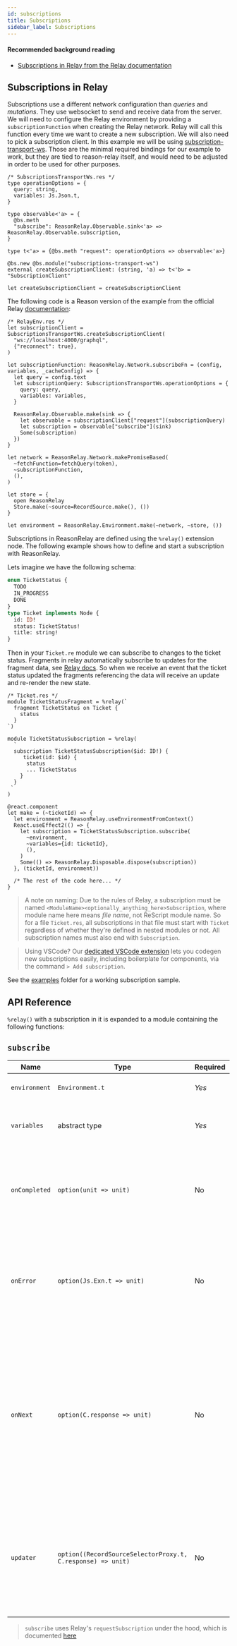```yaml
---
id: subscriptions
title: Subscriptions
sidebar_label: Subscriptions
---
```


#### Recommended background reading

- [Subscriptions in Relay from the Relay documentation](https://relay.dev/docs/en/subscriptions)

## Subscriptions in Relay

Subscriptions use a different network configuration than _queries_ and _mutations_. They use websocket to send and receive data from the server. We will need to configure the Relay environment by providing a `subscriptionFunction` when creating the Relay network. Relay will call this function every time we want to create a new subscription. We will also need to pick a subscription client. In this example we will be using [subscription-transport-ws](https://github.com/apollographql/subscriptions-transport-ws). Those are the minimal required bindings for our example to work, but they are tied to reason-relay itself, and would need to be adjusted in order to be used for other purposes.

```reason
/* SubscriptionsTransportWs.res */
type operationOptions = {
  query: string,
  variables: Js.Json.t,
}

type observable<'a> = {
  @bs.meth
  "subscribe": ReasonRelay.Observable.sink<'a> => ReasonRelay.Observable.subscription,
}

type t<'a> = {@bs.meth "request": operationOptions => observable<'a>}

@bs.new @bs.module("subscriptions-transport-ws")
external createSubscriptionClient: (string, 'a) => t<'b> = "SubscriptionClient"

let createSubscriptionClient = createSubscriptionClient

```

The following code is a Reason version of the example from the official Relay [documentation](https://relay.dev/docs/en/subscriptions#configure-network):

```reason
/* RelayEnv.res */
let subscriptionClient = SubscriptionsTransportWs.createSubscriptionClient(
  "ws://localhost:4000/graphql",
  {"reconnect": true},
)

let subscriptionFunction: ReasonRelay.Network.subscribeFn = (config, variables, _cacheConfig) => {
  let query = config.text
  let subscriptionQuery: SubscriptionsTransportWs.operationOptions = {
    query: query,
    variables: variables,
  }

  ReasonRelay.Observable.make(sink => {
    let observable = subscriptionClient["request"](subscriptionQuery)
    let subscription = observable["subscribe"](sink)
    Some(subscription)
  })
}

let network = ReasonRelay.Network.makePromiseBased(
  ~fetchFunction=fetchQuery(token),
  ~subscriptionFunction,
  (),
)

let store = {
  open ReasonRelay
  Store.make(~source=RecordSource.make(), ())
}

let environment = ReasonRelay.Environment.make(~network, ~store, ())

```

Subscriptions in ReasonRelay are defined using the `%relay()` extension node. The following example shows how to define and start a subscription with ReasonRelay.

Lets imagine we have the following schema:

```graphql
enum TicketStatus {
  TODO
  IN_PROGRESS
  DONE
}
type Ticket implements Node {
  id: ID!
  status: TicketStatus!
  title: string!
}
```

Then in your `Ticket.re` module we can subscribe to changes to the ticket status. Fragments in relay automatically subscribe to updates for the fragment data, see [Relay docs](https://relay.dev/docs/en/experimental/a-guided-tour-of-relay#fragments). So when we receive an event that the ticket status updated the fragments referencing the data will receive an update and re-render the new state.

```reason
/* Ticket.res */
module TicketStatusFragment = %relay(`
  fragment TicketStatus on Ticket {
    status
  }
`)

module TicketStatusSubscription = %relay(
  `
  subscription TicketStatusSubscription($id: ID!) {
     ticket(id: $id) {
      status
      ... TicketStatus
    }
  }
 `
)

@react.component
let make = (~ticketId) => {
  let environment = ReasonRelay.useEnvironmentFromContext()
  React.useEffect2(() => {
    let subscription = TicketStatusSubscription.subscribe(
      ~environment,
      ~variables={id: ticketId},
      (),
    )
    Some(() => ReasonRelay.Disposable.dispose(subscription))
  }, (ticketId, environment))

  /* The rest of the code here... */
}

```

> A note on naming: Due to the rules of Relay, a subscription must be named `<ModuleName><optionally_anything_here>Subscription`, where module name here means _file name_, not ReScript module name. So for a file `Ticket.res`, all subscriptions in that file must start with `Ticket` regardless of whether they're defined in nested modules or not. All subscription names must also end with `Subscription`.

> Using VSCode? Our [dedicated VSCode extension](vscode-extension) lets you codegen new subscriptions easily, including boilerplate for components, via the command `> Add subscription`.

See the [examples](https://github.com/zth/reason-relay/tree/master/example) folder for a working subscription sample.

## API Reference

`%relay()` with a subscription in it is expanded to a module containing the following functions:

## `subscribe`

| Name          | Type                                                        | Required | Notes                                                                                                                                                                                   |
| ------------- | ----------------------------------------------------------- | -------- | --------------------------------------------------------------------------------------------------------------------------------------------------------------------------------------- |
| `environment` | `Environment.t`                                             | _Yes_    | Instantiated relay environment                                                                                                                                                          |
| `variables`   | abstract type                                               | _Yes_    | Variables derived from the GraphQL operation                                                                                                                                            |
| `onCompleted` | `option(unit => unit)`                                      | No       | A callback function executed when the subscription is closed by the peer without error                                                                                                  |
| `onError`     | `option(Js.Exn.t => unit)`                                  | No       | A callback function executed when Relay or the server encounters an error processing the subscription                                                                                   |
| `onNext`      | `option(C.response => unit)`                                | No       | A callback function executed each time a response is received from the server, with the raw GraphQL response payload. `C.response` is the response data requested in the graphql query. |
| `updater`     | `option((RecordSourceSelectorProxy.t, C.response) => unit)` | No       | An optional function that can supply custom logic for updating the in-memory Relay store based on the server response                                                                   |

> `subscribe` uses Relay's `requestSubscription` under the hood, which is documented [here](https://relay.dev/docs/en/subscriptions)
